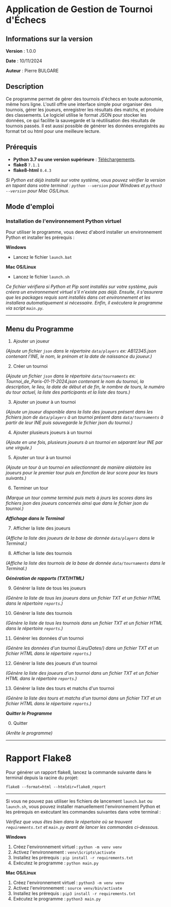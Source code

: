# Application de Gestion de Tournoi d'Échecs

## Informations sur la version
**Version** : 1.0.0

**Date** : 10/11/2024

**Auteur** : Pierre BULGARE

## Description
Ce programme permet de gérer des tournois d'échecs en toute autonomie, même hors ligne. L'outil offre une interface simple pour organiser des tournois, gérer les joueurs, enregistrer les résultats des matchs, et produire des classements. Le logiciel utilise le format JSON pour stocker les données, ce qui facilite la sauvegarde et la réutilisation des résultats de tournois passés. Il est aussi possible de générer les données enregistrés au format txt ou html pour une meilleure lecture.

## Prérequis
- **Python 3.7 ou une version supérieure** : [Téléchargements](https://www.python.org/downloads/).
- **flake8** `7.1.1`
- **flake8-html** `0.4.3`

_Si Python est déjà installé sur votre système, vous pouvez vérifier la version en tapant dans votre terminal : `python --version` pour Windows et `python3 --version` pour Mac OS/Linux._

## Mode d'emploi
### Installation de l'environnement Python virtuel
Pour utiliser le programme, vous devez d'abord installer un environnement Python et installer les prérequis :

**Windows**
- Lancez le fichier `launch.bat`

**Mac OS/Linux**
- Lancez le fichier `launch.sh`

_Ce fichier vérifiera si Python et Pip sont installés sur votre système, puis créera un environnement virtuel s'il n'existe pas déjà. Ensuite, il s'assurera que les packages requis sont installés dans cet environnement et les installera automatiquement si nécessaire. Enfin, il exécutera le programme via script `main.py`._

---

## Menu du Programme

1. Ajouter un joueur 

_(Ajoute un fichier `json` dans le répertoire `data/players` ex: AB12345.json contenant l'INE, le nom, le prénom et la date de naissance du joueur.)_

2. Créer un tournoi 

_(Ajoute un fichier `json` dans le répertoire `data/tournaments` ex: Tournoi_de_Paris-01-11-2024.json contenant le nom du tournoi, la description, le lieu, la date de début et de fin, le nombre de tours, le numéro du tour actuel, la liste des participants et la liste des tours.)_

3. Ajouter un joueur à un tournoi

_(Ajoute un joueur disponible dans la liste des joueurs présent dans les fichiers json de `data/players` à un tournoi présent dans `data/tournaments` à partir de leur INE puis sauvegarde le fichier json du tournoi.)_

4. Ajouter plusieurs joueurs à un tournoi

_(Ajoute en une fois, plusieurs joueurs à un tournoi en séparant leur INE par une virgule.)_

5. Ajouter un tour à un tournoi

_(Ajoute un tour à un tournoi en sélectionnant de manière aléatoire les joueurs pour le premier tour puis en fonction de leur score pour les tours suivants.)_

6. Terminer un tour

_(Marque un tour comme terminé puis mets à jours les scores dans les fichiers json des joueurs concernés ainsi que dans le fichier json du tournoi.)_

***Affichage dans le Terminal***

7. Afficher la liste des joueurs

_(Affiche la liste des joueurs de la base de donnée `data/players` dans le Terminal.)_

8. Afficher la liste des tournois

_(Affiche la liste des tournois de la base de donnée `data/tournaments` dans le Terminal.)_

***Génération de rapports (TXT/HTML)***

9. Générer la liste de tous les joueurs

_(Génère la liste de tous les joueurs dans un fichier TXT et un fichier HTML dans le répertoire `reports`.)_

10. Générer la liste des tournois

_(Génère la liste de tous les tournois dans un fichier TXT et un fichier HTML dans le répertoire `reports`.)_

11. Générer les données d'un tournoi

_(Génère les données d'un tournoi (Lieu/Dates/) dans un fichier TXT et un fichier HTML dans le répertoire `reports`.)_

12. Générer la liste des joueurs d'un tournoi

_(Génère la liste des joueurs d'un tournoi dans un fichier TXT et un fichier HTML dans le répertoire `reports`.)_

13. Générer la liste des tours et matchs d'un tournoi

_(Génère la liste des tours et matchs d'un tournoi dans un fichier TXT et un fichier HTML dans le répertoire `reports`.)_

***Quitter le Programme***

0. Quitter

_(Arrête le programme)_

---

# Rapport Flake8
Pour générer un rapport flake8, lancez la commande suivante dans le terminal depuis la racine du projet:

```
flake8 --format=html --htmldir=flake8_report
```

---

Si vous ne pouvez pas utiliser les fichiers de lancement `launch.bat` ou `launch.sh`, vous pouvez installer manuellement l'environnement Python et les prérequis en exécutant les commandes suivantes dans votre terminal :

_Vérifiez que vous êtes bien dans le répertoire où se trouvent `requirements.txt` et `main.py` avant de lancer les commandes ci-dessous._

**Windows**
1. Créez l'environnement virtuel : `python -m venv venv`
2. Activez l'environnement : `venv\Scripts\activate`
3. Installez les prérequis : `pip install -r requirements.txt`
4. Exécutez le programme : `python main.py`

**Mac OS/Linux**
1. Créez l'environnement virtuel : `python3 -m venv venv`
2. Activez l'environnement : `source venv/bin/activate`
3. Installez les prérequis : `pip3 install -r requirements.txt`
4. Exécutez le programme : `python3 main.py`